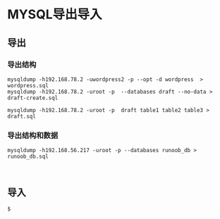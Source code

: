 # MYSQL导出导入



## 导出

### 导出结构

```shell
mysqldump -h192.168.78.2 -uwordpress2 -p --opt -d wordpress  > wordpress.sql 
mysqldump -h192.168.78.2 -uroot -p  --databases draft --no-data > draft-create.sql
```

```
mysqldump -h192.168.78.2 -uroot -p  draft table1 table2 table3 > draft.sql
```



### 导出结构和数据

```shell
mysqldump -h192.168.56.217 -uroot -p --databases runoob_db > runoob_db.sql

 
```

 

## 导入

```
$
```




